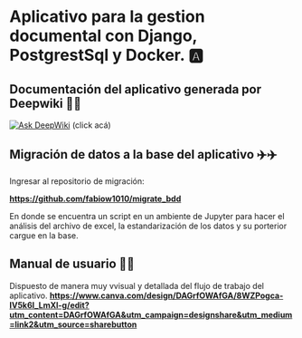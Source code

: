 # Aplicativo para la gestion documental con Django, PostgrestSql y Docker. 🅰️

## Documentación del aplicativo generada por Deepwiki 📄📄
[![Ask DeepWiki](https://deepwiki.com/badge.svg)](https://deepwiki.com/fabiow1010/INGICAT) (click acá)


## Migración de datos a la base del aplicativo ✈️✈️
Ingresar al repositorio de migración:

**https://github.com/fabiow1010/migrate_bdd**

En donde se encuentra un script en un ambiente de Jupyter para hacer el análisis del archivo de excel, la estandarización de los datos y su porterior cargue en la base.

## Manual de usuario 📄📄
Dispuesto de manera muy vvisual y detallada del flujo de trabajo del aplicativo.
**https://www.canva.com/design/DAGrfOWAfGA/8WZPogca-IV5k6l_LmXl-g/edit?utm_content=DAGrfOWAfGA&utm_campaign=designshare&utm_medium=link2&utm_source=sharebutton**
